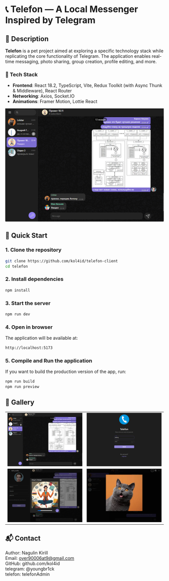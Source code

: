 # 📞 **Telefon — A Local Messenger Inspired by Telegram**  

## 📌 Description  
**Telefon** is a pet project aimed at exploring a specific technology stack while replicating the core functionality of Telegram. The application enables real-time messaging, photo sharing, group creation, profile editing, and more.  

### 🔧 Tech Stack  
- **Frontend**: React 18.2, TypeScript, Vite, Redux Toolkit (with Async Thunk & Middleware), React Router  
- **Networking**: Axios, Socket.IO  
- **Animations**: Framer Motion, Lottie React  

<p align="center">
  <img src="preview_images/main.png" width="700" height="auto" />
</p>


## 🚀 Quick Start  

### 1. Clone the repository  
```bash
git clone https://github.com/kol4id/telefon-client
cd telefon
```
### 2. Install dependencies
```bash
npm install 
```
### 3. Start the server
```bash
npm run dev
```
### 4. Open in browser

The application will be available at:
```bash
http://localhost:5173
```
### 5. Compile and Run the application
If you want to build the production version of the app, run:

```bash
npm run build
npm run preview
```

## 📸 Gallery 
<p align="center">
  <table>
    <tr>
      <td><img src="preview_images/main.png" width="350" /></td>
      <td><img src="preview_images/auth.png" width="350" /></td>
    </tr>
    <tr>
      <td><img src="preview_images/profile change.png" width="350" /></td>
      <td><img src="preview_images/profile.png" width="350" /></td>
    </tr>
  </table>
</p>

## 📬 Contact
Author: Nagulin Kirill  
Email: over90006at9@gmail.com  
GitHub: github.com/kol4id  
telegram: @youngbr1ck  
telefon: telefonAdmin